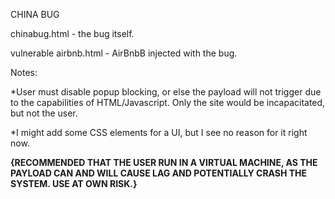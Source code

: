 CHINA BUG

chinabug.html - the bug itself.

vulnerable airbnb.html - AirBnbB injected with the bug.

Notes:

*User must disable popup blocking, or else the payload will not trigger due to the capabilities of HTML/Javascript. Only the site would be incapacitated, but not the user.

*I might add some CSS elements for a UI, but I see no reason for it right now.

**{RECOMMENDED THAT THE USER RUN IN A VIRTUAL MACHINE, AS THE PAYLOAD CAN AND WILL CAUSE LAG AND POTENTIALLY CRASH THE SYSTEM. USE AT OWN RISK.}**
